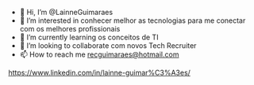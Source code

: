 - 👋 Hi, I’m @LainneGuimaraes
- 👀 I’m interested in  conhecer melhor as tecnologias para me conectar  com os melhores profissionais
- 🌱 I’m currently learning  os conceitos de TI
- 💞️ I’m looking to collaborate  com novos Tech Recruiter
- 📫 How to reach me  recguimaraes@hotmail.com

https://www.linkedin.com/in/lainne-guimar%C3%A3es/
<!---
LainneGuimaraes/LainneGuimaraes is a ✨ special ✨ repository because its `README.md` (this file) appears on your GitHub profile.
You can click the Preview link to take a look at your changes.
--->

